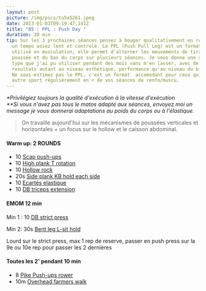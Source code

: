 ```yaml
---
layout: post
picture: /img/pics/tu5a5261.jpeg
date: 2023-01-03T09:19:47.141Z
title: "05 : PPL : Push Day "
duration: 30 min
tip: Sur les 3 prochaines séances pensez à bouger qualitativement en respectant
  un tempo assez lent et controlé. Le PPL (Push Pull Leg) est un format très
  utilisé en musculation, elle permet d'alterner les mouvements de tirage, de
  poussée et du bas du corps sur plusieurs séances. Je vous donne une semaine
  type que j'ai pu utiliser pendant des mois sans m'en lasser, avec de très bons
  resultats autant au niveau esthétique, performance qu'au niveau du bien-être.
  Ne sous-estimez pas le PPL, c'est un format  accomodant pour ceux qui font un
  autre sport régulièrement en + de vos séances de renfo/muscu.
---
```

*\*Privilégiez toujours la qualité d'exécution à la vitesse d'exécution*\
*\*\*Si vous n'avez pas tous le matos adapté aux séances, envoyez moi un message je vous donnerai adaptations au poids du corps ou à l'élastique.*

> On travaille aujourd'hui sur les mécanismes de poussées verticales et horizontales + un focus sur le hollow et le caisson abdominal. 

#### Warm up: 2 ROUNDS

* 10 [Scap push-ups](https://www.youtube.com/watch?v=huGj4aBk9C4)
* 10 [High plank T rotation ](https://www.youtube.com/watch?v=PxFjJKsFEOs)
* 10 [Hollow rock ](https://www.youtube.com/watch?v=6Qdh8qzxFY8)
* 20s [Side plank KB hold](https://www.youtube.com/watch?v=X33h4J-NKLA)[ each side ](https://www.youtube.com/watch?v=X33h4J-NKLA)
* 10 [Ecartés elastique](https://www.youtube.com/watch?v=MnDpmNYUjbc)
* 10 [DB triceps extension](https://www.youtube.com/shorts/RiWrzhmiyHw)

#### EMOM 12 min 

Min 1 : 10 [DB strict press](https://www.youtube.com/watch?v=22gQUcvcW1o) 

Min 2: 30s [Bent leg L-sit hold](https://www.youtube.com/watch?v=8oKfrnr9L5Y)

Lourd sur le strict press, max 1 rep de reserve, passer en push press sur la 9e ou 10e rep pour passer les 2 dernières

#### Toutes les 2' pendant 10 min

* 8 [Pike Push-ups rower](https://www.youtube.com/watch?v=Wi-30hLqyQc) 
* 10m [Overhead farmers walk ](https://www.youtube.com/watch?v=A1qx6m67T9A)